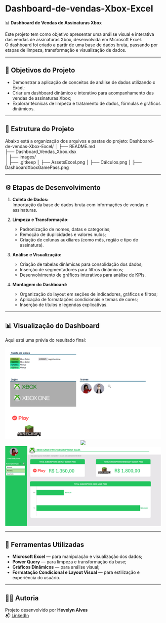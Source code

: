 # Dashboard-de-vendas-Xbox-Excel

📊 **Dashboard de Vendas de Assinaturas Xbox**

Este projeto tem como objetivo apresentar uma análise visual e interativa das vendas de assinaturas Xbox, desenvolvida em Microsoft Excel.  
O dashboard foi criado a partir de uma base de dados bruta, passando por etapas de limpeza, transformação e visualização de dados.

---

## 🧠 Objetivos do Projeto

- Demonstrar a aplicação de conceitos de análise de dados utilizando o Excel;  
- Criar um dashboard dinâmico e interativo para acompanhamento das vendas de assinaturas Xbox;  
- Explorar técnicas de limpeza e tratamento de dados, fórmulas e gráficos dinâmicos.

---

## 🧩 Estrutura do Projeto

Abaixo está a organização dos arquivos e pastas do projeto:
Dashboard-de-vendas-Xbox-Excel/
│
├── README.md                     
├── Dashboard_Vendas_Xbox.xlsx     
│
├── images/                        
│   ├── .gitkeep
│   ├── AssetsExcel.png
│   ├── Cálculos.png
│   ├── DashboardXboxGamePass.png

---

## ⚙️ Etapas de Desenvolvimento

1. **Coleta de Dados:**  
   Importação da base de dados bruta com informações de vendas e assinaturas.

2. **Limpeza e Transformação:**  
   - Padronização de nomes, datas e categorias;  
   - Remoção de duplicidades e valores nulos;  
   - Criação de colunas auxiliares (como mês, região e tipo de assinatura).  

3. **Análise e Visualização:**  
   - Criação de tabelas dinâmicas para consolidação dos dados;  
   - Inserção de segmentadores para filtros dinâmicos;  
   - Desenvolvimento de gráficos interativos para análise de KPIs.  

4. **Montagem do Dashboard:**  
   - Organização do layout em seções de indicadores, gráficos e filtros;  
   - Aplicação de formatações condicionais e temas de cores;  
   - Inserção de títulos e legendas explicativas.  
---

## 📊 Visualização do Dashboard

Aqui está uma prévia do resultado final:

<p align="center">
  <img src="images/AssetsExcel.png" width="600">
  <br>
   
  <img src="images/Cálculos.png" width="600">
  <br>
  
  <img src="images/DashboardXboXGamePass.png" width="600">
</p>

---

## 🧰 Ferramentas Utilizadas

- **Microsoft Excel** — para manipulação e visualização dos dados;  
- **Power Query** — para limpeza e transformação da base;  
- **Gráficos Dinâmicos** — para análise visual;  
- **Formatação Condicional e Layout Visual** — para estilização e experiência do usuário.
---
## 🧑‍💻 Autoria

Projeto desenvolvido por **Hevelyn Alves**  
📬 [LinkedIn](https://www.linkedin.com/in/hevelyn-alves/)
